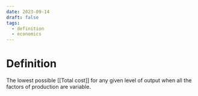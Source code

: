 ```yaml
---
date: 2023-09-14
draft: false
tags:
  - definition
  - economics
---
```

# Definition

The lowest possible [[Total cost]] for any given level of output when all the factors of production are variable.